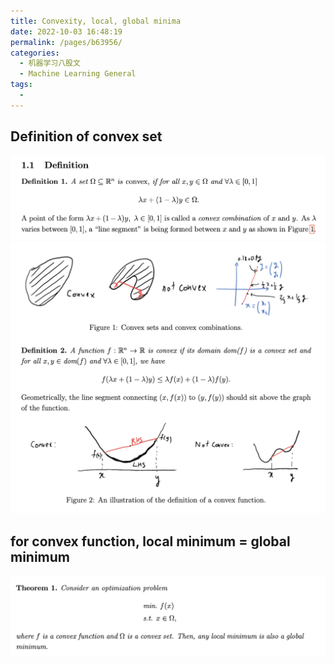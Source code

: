 ```yaml
---
title: Convexity, local, global minima
date: 2022-10-03 16:48:19
permalink: /pages/b63956/
categories:
  - 机器学习八股文
  - Machine Learning General
tags:
  - 
---
```

## Definition of convex set
![](https://raw.githubusercontent.com/emmableu/image/master/202210031648058.png)
![](https://raw.githubusercontent.com/emmableu/image/master/202210031649803.png)



## for convex function, local minimum = global minimum
![](https://raw.githubusercontent.com/emmableu/image/master/202210031650013.png)